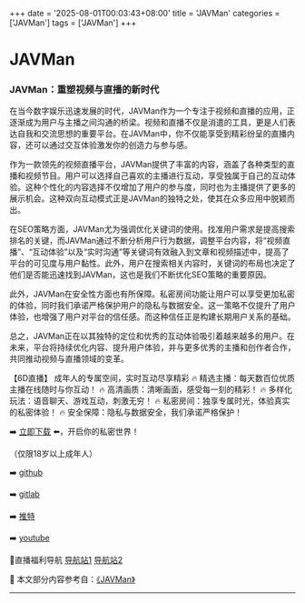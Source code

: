 +++
date = '2025-08-01T00:03:43+08:00'
title = 'JAVMan'
categories = ['JAVMan']
tags = ['JAVMan']
+++

# JAVMan

### JAVMan：重塑视频与直播的新时代

在当今数字娱乐迅速发展的时代，JAVMan作为一个专注于视频和直播的应用，正逐渐成为用户与主播之间沟通的桥梁。视频和直播不仅是消遣的工具，更是人们表达自我和交流思想的重要平台。在JAVMan中，你不仅能享受到精彩纷呈的直播内容，还可以通过交互体验激发你的创造力与参与感。

作为一款领先的视频直播平台，JAVMan提供了丰富的内容，涵盖了各种类型的直播和视频节目。用户可以选择自己喜欢的主播进行互动，享受独属于自己的互动体验。这种个性化的内容选择不仅增加了用户的参与度，同时也为主播提供了更多的展示机会。这种双向互动模式正是JAVMan的独特之处，使其在众多应用中脱颖而出。

在SEO策略方面，JAVMan尤为强调优化关键词的使用。找准用户需求是提高搜索排名的关键，而JAVMan通过不断分析用户行为数据，调整平台内容，将“视频直播”、“互动体验”以及“实时沟通”等关键词有效融入到文章和视频描述中，提高了平台的可见度与用户黏性。此外，用户在搜索相关内容时，关键词的布局也决定了他们是否能迅速找到JAVMan，这也是我们不断优化SEO策略的重要原因。

此外，JAVMan在安全性方面也有所保障。私密房间功能让用户可以享受更加私密的体验，同时我们承诺严格保护用户的隐私与数据安全。这一策略不仅提升了用户体验，也增强了用户对平台的信任感。而这种信任正是构建长期用户关系的基础。

总之，JAVMan正在以其独特的定位和优秀的互动体验吸引着越来越多的用户。在未来，平台将持续优化内容、提升用户体验，并与更多优秀的主播和创作者合作，共同推动视频与直播领域的变革。

【6D直播】
成年人的专属空间，实时互动尽享精彩
🔥 精选主播：每天数百位优质主播在线随时与你互动！
🔥 高清画质：清晰画面，感受每一刻的精彩！
🔥 多样化玩法：语音聊天、游戏互动，刺激无穷！
🔥 私密房间：独享专属时光，体验真实的私密体验！
🔥 安全保障：隐私与数据安全，我们承诺严格保护！

➡️ [立即下载](https://down123.s3.ap-east-1.amazonaws.com/down/down.html?channelCode=blog) ⬅️，开启你的私密世界！

（仅限18岁以上成年人）

➡️ [github](https://aldult-live.github.io/)

➡️ [gitlab](https://seo-09598d.gitlab.io/)

➡️ [推特](https://x.com/wegame33)

➡️ [youtube](https://www.youtube.com/@6Dlive)

🔞直播福利导航 [导航站1](https://webstack-86085a.gitlab.io/) [导航站2](https://onlygit123-2.github.io/)


📘 本文部分内容参考自：[《JAVMan》](https://github.com/hlw2025721/hlw)

---
